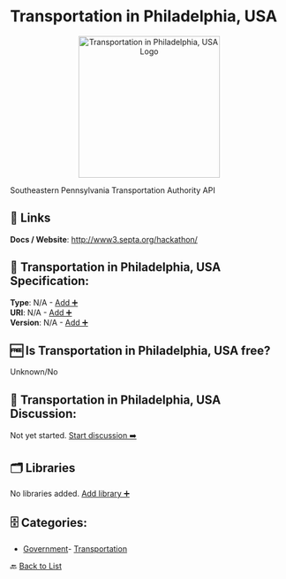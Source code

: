 # Transportation in Philadelphia, USA
<p align="center">
    <img width="256" src="https://raw.githubusercontent.com/apis-list/apis-list/main/apis/transport-for-philadelphia-us/logo_256x256.png" alt="Transportation in Philadelphia, USA Logo"/>
</p>
Southeastern Pennsylvania Transportation Authority API

##  🔗 Links
**Docs / Website**: http://www3.septa.org/hackathon/

## 🧬 Transportation in Philadelphia, USA Specification:
**Type**: N/A - [Add ➕](https://github.com/apis-list/apis-list/edit/main/apis/transport-for-philadelphia-us/transport-for-philadelphia-us.yaml)  
**URI**: N/A - [Add ➕](https://github.com/apis-list/apis-list/edit/main/apis/transport-for-philadelphia-us/transport-for-philadelphia-us.yaml)  
**Version**: N/A - [Add ➕](https://github.com/apis-list/apis-list/edit/main/apis/transport-for-philadelphia-us/transport-for-philadelphia-us.yaml)

## 🆓 Is Transportation in Philadelphia, USA free?
 Unknown/No 

## 💬 Transportation in Philadelphia, USA Discussion:
Not yet started. [Start discussion ➡️](https://github.com/apis-list/apis-list/discussions/new)

## 🗂️ Libraries

No libraries added. [Add library ➕](https://github.com/apis-list/apis-list/edit/main/apis/transport-for-philadelphia-us/transport-for-philadelphia-us.yaml)    


## 🗄️ Categories:
- [Government](https://github.com/apis-list/apis-list#government-)- [Transportation](https://github.com/apis-list/apis-list#transportation-)

🔙  [Back to List](https://github.com/apis-list/apis-list)
